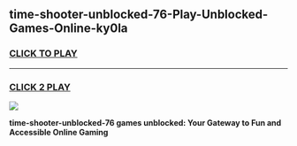 
## time-shooter-unblocked-76-Play-Unblocked-Games-Online-ky0la
<h3>
<a href="https://premium76.site?title=time-shooter-unblocked-76&ref=25A">CLICK TO PLAY</a></h3>
<hr>

<h3>
<a href="https://premium76.site?title=time-shooter-unblocked-76&ref=25A">CLICK 2 PLAY</a>
  
</h3>

<a href="https://premium76.site?title=time-shooter-unblocked-76&ref=25A"><img src="https://clearcache.store/games.png"></a>


**time-shooter-unblocked-76 games unblocked: Your Gateway to Fun and Accessible Online Gaming**
